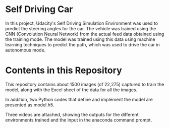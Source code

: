 # Self Driving Car
In this project, Udacity's Self Driving Simulation Environment was used to predict the steering angles for the car. The vehicle was trained using the CNN (Convolution Neural Network) from the actual feed data obtained using the training mode. The model was trained using this data using machine learning techniques to predict the path, which was used to drive the car in autonomous mode.
# Contents in this Repository
This repository contains about 1500 images (of 22,275) captured to train the model, along with the Excel sheet of the data for all the images. 

In addition, two Python codes that define and implement the model are presented as model.h5.

Three videos are attached, showing the outputs for the different environments trained and the input in the anaconda command prompt.
